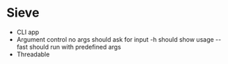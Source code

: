 # Sieve

 - CLI app
 - Argument control
    no args should ask for input
    -h should show usage
    --fast should run with predefined args
 - Threadable